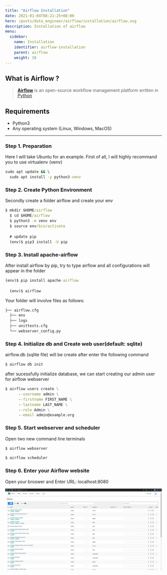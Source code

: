 ```yaml
---
title: "Airflow Installation"
date: 2021-01-04T08:21:25+08:00
hero: /posts/data_engineer/airflow/installation/airflow.svg
description: Installation of airflow
menu:
  sidebar:
    name: Installation
    identifier: airflow-installation
    parent: airflow
    weight: 10
---
```


## What is Airflow ?
> [**Airflow**](https://airflow.apache.org/) is an open-source workflow management platform written in [Python](https://www.python.org/)

## Requirements
- Python3
- Any operating system (Linux, Windows, MacOS)

--- 

### Step 1. Preparation
Here I will take Ubuntu for an example. First of all, I will highly recommand you to use virtualenv (venv)
```cmd
sudo apt update && \
  sudo apt install -y python3-venv 
```
### Step 2. Create Python Environment
Secondly create a folder airflow and create your env

```cmd
$ mkdir $HOME/airflow
  $ cd $HOME/airflow
  $ python3 -m venv env
  $ source env/bin/activate

  # update pip 
  (env)$ pip3 install -U pip
```
### Step 3. Install apache-airflow
After install airflow by pip, try to type airflow and all configurations will appear in the folder
```cmd
(env)$ pip install apache-airflow

  (env)$ airflow
```

Your folder will involve files as follows:
```cmd
├── airflow.cfg
  ├── env
  ├── logs
  ├── unittests.cfg
  └── webserver_config.py
```

### Step 4. Initialize db and Create web user(default: sqlite)

airflow.db (sqlite file) will be create after enter the following command

```cmd
$ airflow db init
```
after sucessfully initialize database, we can start creating our admin user for airflow webserver
```cmd
$ airflow users create \
      --username admin \
      --firstname FIRST_NAME \
      --lastname LAST_NAME \
      --role Admin \
      --email admin@example.org
```

### Step 5. Start webserver and scheduler
Open two new command line terminals
```cmd
$ airflow webserver
```
```cmd
$ airflow scheduler
```

### Step 6. Enter your Airflow website
Open your broswer and Enter URL: localhost:8080

![](/posts/data_engineer/airflow/installation/result.png)